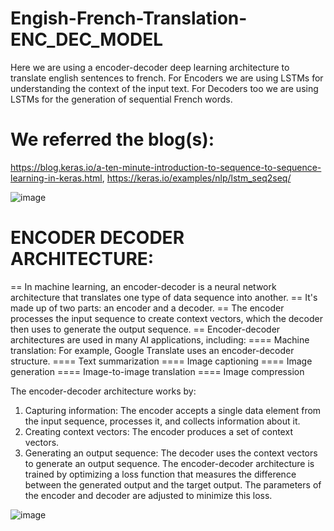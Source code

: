 # Engish-French-Translation-ENC_DEC_MODEL
Here we are using a encoder-decoder deep learning architecture to translate english sentences to french. For Encoders we are using LSTMs for understanding the context of the input text. For Decoders too we are using LSTMs for the generation of sequential French words.
# We referred the blog(s):
https://blog.keras.io/a-ten-minute-introduction-to-sequence-to-sequence-learning-in-keras.html, 
https://keras.io/examples/nlp/lstm_seq2seq/

![image](https://github.com/user-attachments/assets/35d674e1-bad5-4564-997f-3a8821c841a5)

# ENCODER DECODER ARCHITECTURE:
== In machine learning, an encoder-decoder is a neural network architecture that translates one type of data sequence into another.
== It's made up of two parts: an encoder and a decoder.
== The encoder processes the input sequence to create context vectors, which the decoder then uses to generate the output sequence.
== Encoder-decoder architectures are used in many AI applications, including:
==== Machine translation: For example, Google Translate uses an encoder-decoder structure.
==== Text summarization
==== Image captioning
==== Image generation
==== Image-to-image translation
==== Image compression

The encoder-decoder architecture works by:
1. Capturing information: The encoder accepts a single data element from the input sequence, processes it, and collects information about it.
2. Creating context vectors: The encoder produces a set of context vectors.
3. Generating an output sequence: The decoder uses the context vectors to generate an output sequence. 
The encoder-decoder architecture is trained by optimizing a loss function that measures the difference between the generated output and the target output. The parameters of the encoder and decoder are adjusted to minimize this loss.

![image](https://github.com/user-attachments/assets/ff73844e-5c0b-4cda-bbbc-43d876df3a9a)
